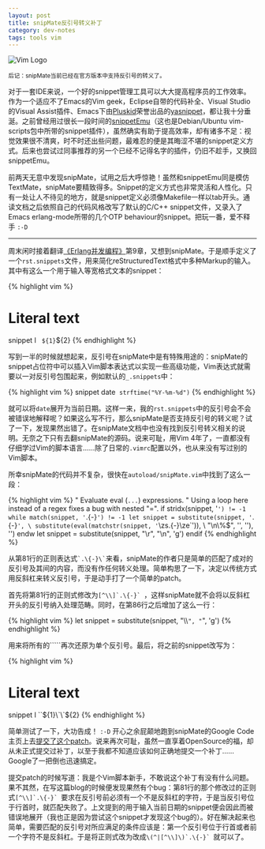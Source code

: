 ```yaml
---
layout: post
title: snipMate反引号转义补丁
category: dev-notes
tags: tools vim
---
```


<img class="title-icon" src="{{ site.attachment_dir }}2009-12-13-vim.jpg" alt="Vim Logo" />

<small>后记：snipMate当前已经在官方版本中支持反引号的转义了。</small>

对于一套IDE来说，一个好的snippet管理工具可以大大提高程序员的工作效率。作为一个适应不了Emacs的Vim geek，Eclipse自带的代码补全、Visual Studio的Visual Assist插件、Emacs下由[Pluskid](http://blog.pluskid.org)荣誉出品的[yasnippet](http://code.google.com/p/yasnippet/)，都让我十分垂涎。之前曾经用过很长一段时间的[snippetEmu](http://www.vim.org/scripts/script.php?script_id=1318)（这也是Debian/Ubuntu vim-scripts包中所带的snippet插件），虽然确实有助于提高效率，却有诸多不足：视觉效果很不清爽，时不时还出些问题，最难忍的便是其晦涩不堪的snippet定义方式。后来也尝试过同事推荐的另一个已经不记得名字的插件，仍旧不趁手，又换回snippetEmu。

前两天无意中发现snipMate，试用之后大呼惊艳！虽然和snippetEmu同是模仿TextMate，snipMate要精致得多。Snippet的定义方式也非常灵活和人性化。只有一处让人不待见的地方，就是snippet定义必须像Makefile一样以tab开头。通读文档之后依照自己的代码风格改写了默认的C/C++ snippet文件，又录入了Emacs erlang-mode所带的几个OTP behaviour的snippet。把玩一番，爱不释手 `:-D`

<hr class="more docutils" />

周末闲时接着翻译[《Erlang并发编程》](http://svn.liancheng.info/cpie-cn/trunk/.build/html/index.html)第9章，又想到snipMate。于是顺手定义了一个`rst.snippets`文件，用来简化reStructuredText格式中多种Markup的输入。其中有这么一个用于输入等宽格式文本的snippet：

{% highlight vim %}
# Literal text
snippet l
    ``${1}``${2}
{% endhighlight %}

写到一半的时候就想起来，反引号在snipMate中是有特殊用途的：snipMate的snippet占位符中可以插入Vim脚本表达式以实现一些高级功能，Vim表达式就需要以一对反引号包围起来，例如默认的`_.snippets`中：

{% highlight vim %}
snippet date
    `strftime("%Y-%m-%d")`
{% endhighlight %}

就可以将`date`展开为当前日期。这样一来，我的`rst.snippets`中的反引号会不会被错误地解释呢？如果这么写不行，那么snipMate是否支持反引号的转义呢？试了一下，发现果然出错了。在snipMate文档中也没有找到反引号转义相关的说明。无奈之下只有去翻snipMate的源码。说来可耻，用Vim 4年了，一直都没有仔细学过Vim的脚本语言……除了日常的`.vimrc`配置以外，也从来没有写过别的Vim脚本。

所幸snipMate的代码并不复杂，很快在`autoload/snipMate.vim`中找到了这么一段：

{% highlight vim %}
" Evaluate eval (`...`) expressions.
" Using a loop here instead of a regex fixes a bug with nested "\=".
if stridx(snippet, '`') != -1
    while match(snippet, '`.\{-}`') != -1
        let snippet = substitute(snippet, '`.\{-}`',
                    \ substitute(eval(matchstr(snippet, '`\zs.\{-}\ze`')),
                    \ "\n\\%$", '', ''), '')
    endw
    let snippet = substitute(snippet, "\r", "\n", 'g')
endif
{% endhighlight %}

从第81行的正则表达式`` `.\{-}\` ``来看，snipMate的作者只是简单的匹配了成对的反引号及其间的内容，而没有作任何转义处理。简单构思了一下，决定以传统方式用反斜杠来转义反引号，于是动手打了一个简单的patch。</p>

首先将第81行的正则式修改为``[^\\]`.\{-}` ``，这样snipMate就不会将以反斜杠开头的反引号纳入处理范畴。同时，在第86行之后增加了这么一行：

{% highlight vim %}
let snippet = substitute(snippet, "\\\\`", "`", 'g')
{% endhighlight %}

用来将所有的``\```再次还原为单个反引号。最后，将之前的snippet改写为：

{% highlight vim %}
# Literal text
snippet l
    \`\`${1}\`\`${2}
{% endhighlight %}

简单测试了一下，大功告成！ `:-D` 开心之余屁颠地跑到snipMate的Google Code主页上去[提交了这个patch](http://code.google.com/p/snipmate/issues/detail?id=88&amp;colspec=ID%20Type%20Status%20Priority%20OS%20Summary)。说来再次可耻，虽然一直享着OpenSource的福，却从未正式提交过补丁，以至于我都不知道应该如何正确地提交一个补丁……Google了一把倒也迅速搞定。

提交patch的时候写道：我是个Vim脚本新手，不敢说这个补丁有没有什么问题。果不其然，在写这篇blog的时候便发现果然有个bug：第81行的那个修改过的正则式``[^\\]`.\{-}` ``要求在反引号前必须有一个不是反斜杠的字符，于是当反引号位于行首时，就匹配失败了。上文提到的用于输入当前日期的snippet便会因此而被错误地展开（我也正是因为尝试这个snippet才发现这个bug的）。好在解决起来也简单，需要匹配的反引号对所应满足的条件应该是：第一个反引号位于行首或者前一个字符不是反斜杠。于是将正则式改为改成``\(^|[^\\]\)`.\{-}` ``就可以了。

